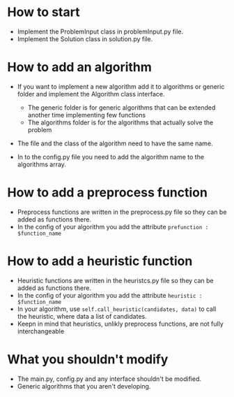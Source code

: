 # How to start

- Implement the ProblemInput class in problemInput.py file.
- Implement the Solution class in solution.py file.

# How to add an algorithm

- If you want to implement a new algorithm add it to algorithms or generic folder and implement the Algorithm class interface.
  - The generic folder is for generic algorithms that can be extended another time implementing few functions
  - The algorithms folder is for the algorithms that actually solve the problem
- The file and the class of the algorithm need to have the same name.
  
- In to the config.py file you need to add the algorithm name to the algorithms array.

# How to add a preprocess function

- Preprocess functions are written in the preprocess.py file so they can be added as functions there.
- In the config of your algorithm you add the attribute `prefunction : $function_name` 

# How to add a heuristic function

- Heuristic functions are written in the heuristcs.py file so they can be added as functions there.
- In the config of your algorithm you add the attribute `heuristic : $function_name`
- In your algorithm, use `self.call_heuristic(candidates, data)` to call the heuristic, where data a list of candidates.
- Keepn in mind that heuristics, unlikly preprocess functions, are not fully interchangeable

# What you shouldn't modify

- The main.py, config.py and any interface shouldn't be modified.
- Generic algorithms that you aren't developing.